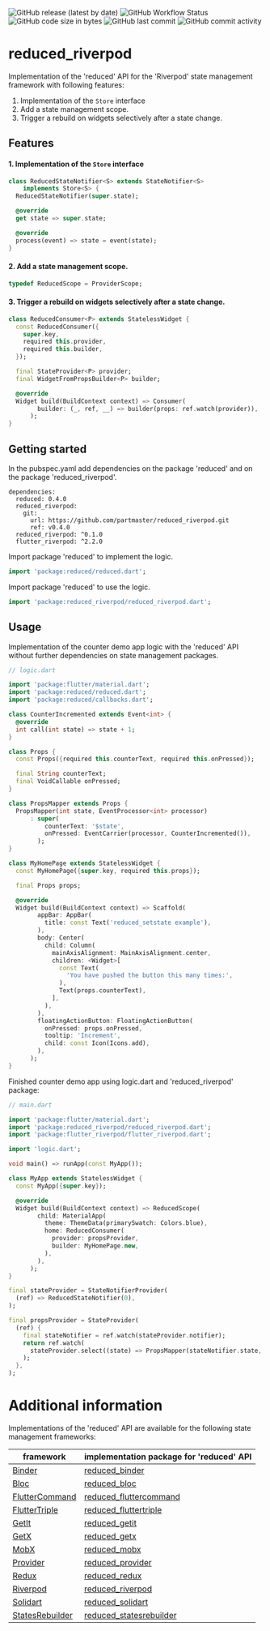 ![GitHub release (latest by date)](https://img.shields.io/github/v/release/partmaster/reduced_riverpod)
![GitHub Workflow Status](https://img.shields.io/github/actions/workflow/status/partmaster/reduced_riverpod/dart.yml)
![GitHub code size in bytes](https://img.shields.io/github/languages/code-size/partmaster/reduced_riverpod)
![GitHub last commit](https://img.shields.io/github/last-commit/partmaster/reduced_riverpod)
![GitHub commit activity](https://img.shields.io/github/commit-activity/m/partmaster/reduced_riverpod)
# reduced_riverpod

Implementation of the 'reduced' API for the 'Riverpod' state management framework with following features:

1. Implementation of the ```Store``` interface 
2. Add a state management scope.
3. Trigger a rebuild on widgets selectively after a state change.

## Features

#### 1. Implementation of the ```Store``` interface 

```dart
class ReducedStateNotifier<S> extends StateNotifier<S>
    implements Store<S> {
  ReducedStateNotifier(super.state);

  @override
  get state => super.state;

  @override
  process(event) => state = event(state);
}
```

#### 2. Add a state management scope.

```dart
typedef ReducedScope = ProviderScope;
```

#### 3. Trigger a rebuild on widgets selectively after a state change.

```dart
class ReducedConsumer<P> extends StatelessWidget {
  const ReducedConsumer({
    super.key,
    required this.provider,
    required this.builder,
  });

  final StateProvider<P> provider;
  final WidgetFromPropsBuilder<P> builder;

  @override
  Widget build(BuildContext context) => Consumer(
        builder: (_, ref, __) => builder(props: ref.watch(provider)),
      );
}
```

## Getting started

In the pubspec.yaml add dependencies on the package 'reduced' and on the package  'reduced_riverpod'.

```
dependencies:
  reduced: 0.4.0
  reduced_riverpod: 
    git:
      url: https://github.com/partmaster/reduced_riverpod.git
      ref: v0.4.0
  reduced_riverpod: ^0.1.0
  flutter_riverpod: ^2.2.0
```

Import package 'reduced' to implement the logic.

```dart
import 'package:reduced/reduced.dart';
```

Import package 'reduced' to use the logic.

```dart
import 'package:reduced_riverpod/reduced_riverpod.dart';
```

## Usage

Implementation of the counter demo app logic with the 'reduced' API without further dependencies on state management packages.

```dart
// logic.dart

import 'package:flutter/material.dart';
import 'package:reduced/reduced.dart';
import 'package:reduced/callbacks.dart';

class CounterIncremented extends Event<int> {
  @override
  int call(int state) => state + 1;
}

class Props {
  const Props({required this.counterText, required this.onPressed});

  final String counterText;
  final VoidCallable onPressed;
}

class PropsMapper extends Props {
  PropsMapper(int state, EventProcessor<int> processor)
      : super(
          counterText: '$state',
          onPressed: EventCarrier(processor, CounterIncremented()),
        );
}

class MyHomePage extends StatelessWidget {
  const MyHomePage({super.key, required this.props});

  final Props props;

  @override
  Widget build(BuildContext context) => Scaffold(
        appBar: AppBar(
          title: const Text('reduced_setstate example'),
        ),
        body: Center(
          child: Column(
            mainAxisAlignment: MainAxisAlignment.center,
            children: <Widget>[
              const Text(
                'You have pushed the button this many times:',
              ),
              Text(props.counterText),
            ],
          ),
        ),
        floatingActionButton: FloatingActionButton(
          onPressed: props.onPressed,
          tooltip: 'Increment',
          child: const Icon(Icons.add),
        ),
      );
}
```

Finished counter demo app using logic.dart and 'reduced_riverpod' package:

```dart
// main.dart

import 'package:flutter/material.dart';
import 'package:reduced_riverpod/reduced_riverpod.dart';
import 'package:flutter_riverpod/flutter_riverpod.dart';

import 'logic.dart';

void main() => runApp(const MyApp());

class MyApp extends StatelessWidget {
  const MyApp({super.key});

  @override
  Widget build(BuildContext context) => ReducedScope(
        child: MaterialApp(
          theme: ThemeData(primarySwatch: Colors.blue),
          home: ReducedConsumer(
            provider: propsProvider,
            builder: MyHomePage.new,
          ),
        ),
      );
}

final stateProvider = StateNotifierProvider(
  (ref) => ReducedStateNotifier(0),
);

final propsProvider = StateProvider(
  (ref) {
    final stateNotifier = ref.watch(stateProvider.notifier);
    return ref.watch(
      stateProvider.select((state) => PropsMapper(stateNotifier.state, stateNotifier,),),
    );
  },
);
```

# Additional information

Implementations of the 'reduced' API are available for the following state management frameworks:

|framework|implementation package for 'reduced' API|
|---|---|
|[Binder](https://pub.dev/packages/binder)|[reduced_binder](https://github.com/partmaster/reduced_binder)|
|[Bloc](https://bloclibrary.dev/#/)|[reduced_bloc](https://github.com/partmaster/reduced_bloc)|
|[FlutterCommand](https://pub.dev/packages/flutter_command)|[reduced_fluttercommand](https://github.com/partmaster/reduced_fluttercommand)|
|[FlutterTriple](https://pub.dev/packages/flutter_triple)|[reduced_fluttertriple](https://github.com/partmaster/reduced_fluttertriple)|
|[GetIt](https://pub.dev/packages/get_it)|[reduced_getit](https://github.com/partmaster/reduced_getit)|
|[GetX](https://pub.dev/packages/get)|[reduced_getx](https://github.com/partmaster/reduced_getx)|
|[MobX](https://pub.dev/packages/mobx)|[reduced_mobx](https://github.com/partmaster/reduced_mobx)|
|[Provider](https://pub.dev/packages/provider)|[reduced_provider](https://github.com/partmaster/reduced_provider)|
|[Redux](https://pub.dev/packages/redux)|[reduced_redux](https://github.com/partmaster/reduced_redux)|
|[Riverpod](https://riverpod.dev/)|[reduced_riverpod](https://github.com/partmaster/reduced_riverpod)|
|[Solidart](https://pub.dev/packages/solidart)|[reduced_solidart](https://github.com/partmaster/reduced_solidart)|
|[StatesRebuilder](https://pub.dev/packages/states_rebuilder)|[reduced_statesrebuilder](https://github.com/partmaster/reduced_statesrebuilder)|
